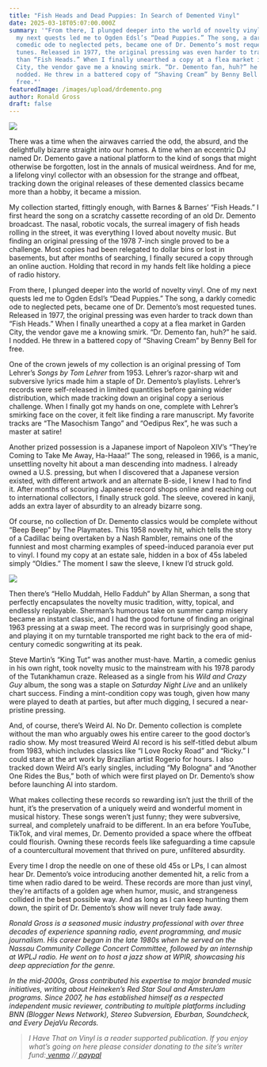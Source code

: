 ```yaml
---
title: "Fish Heads and Dead Puppies: In Search of Demented Vinyl"
date: 2025-03-18T05:07:00.000Z
summary: '"From there, I plunged deeper into the world of novelty vinyl. One of
  my next quests led me to Ogden Edsl’s “Dead Puppies.” The song, a darkly
  comedic ode to neglected pets, became one of Dr. Demento’s most requested
  tunes. Released in 1977, the original pressing was even harder to track down
  than “Fish Heads.” When I finally unearthed a copy at a flea market in Garden
  City, the vendor gave me a knowing smirk. “Dr. Demento fan, huh?” he said. I
  nodded. He threw in a battered copy of “Shaving Cream” by Benny Bell for
  free."'
featuredImage: /images/upload/drdemento.png
author: Ronald Gross
draft: false
---
```

![](/images/upload/drdemento.png)

There was a time when the airwaves carried the odd, the absurd, and the delightfully bizarre straight into our homes. A time when an eccentric DJ named Dr. Demento gave a national platform to the kind of songs that might otherwise be forgotten, lost in the annals of musical weirdness. And for me, a lifelong vinyl collector with an obsession for the strange and offbeat, tracking down the original releases of these demented classics became more than a hobby, it became a mission.

My collection started, fittingly enough, with Barnes & Barnes’ “Fish Heads.” I first heard the song on a scratchy cassette recording of an old Dr. Demento broadcast. The nasal, robotic vocals, the surreal imagery of fish heads rolling in the street, it was everything I loved about novelty music. But finding an original pressing of the 1978 7-inch single proved to be a challenge. Most copies had been relegated to dollar bins or lost in basements, but after months of searching, I finally secured a copy through an online auction. Holding that record in my hands felt like holding a piece of radio history.

From there, I plunged deeper into the world of novelty vinyl. One of my next quests led me to Ogden Edsl’s “Dead Puppies.” The song, a darkly comedic ode to neglected pets, became one of Dr. Demento’s most requested tunes. Released in 1977, the original pressing was even harder to track down than “Fish Heads.” When I finally unearthed a copy at a flea market in Garden City, the vendor gave me a knowing smirk. “Dr. Demento fan, huh?” he said. I nodded. He threw in a battered copy of “Shaving Cream” by Benny Bell for free.

One of the crown jewels of my collection is an original pressing of Tom Lehrer’s *Songs by Tom Lehrer* from 1953. Lehrer’s razor-sharp wit and subversive lyrics made him a staple of Dr. Demento’s playlists. Lehrer’s records were self-released in limited quantities before gaining wider distribution, which made tracking down an original copy a serious challenge. When I finally got my hands on one, complete with Lehrer’s smirking face on the cover, it felt like finding a rare manuscript. My favorite tracks are “The Masochism Tango” and “Oedipus Rex”, he was such a master at satire!

Another prized possession is a Japanese import of Napoleon XIV’s “They’re Coming to Take Me Away, Ha-Haaa!” The song, released in 1966, is a manic, unsettling novelty hit about a man descending into madness. I already owned a U.S. pressing, but when I discovered that a Japanese version existed, with different artwork and an alternate B-side, I knew I had to find it. After months of scouring Japanese record shops online and reaching out to international collectors, I finally struck gold. The sleeve, covered in kanji, adds an extra layer of absurdity to an already bizarre song.

Of course, no collection of Dr. Demento classics would be complete without “Beep Beep” by The Playmates. This 1958 novelty hit, which tells the story of a Cadillac being overtaken by a Nash Rambler, remains one of the funniest and most charming examples of speed-induced paranoia ever put to vinyl. I found my copy at an estate sale, hidden in a box of 45s labeled simply “Oldies.” The moment I saw the sleeve, I knew I’d struck gold.

![](/images/upload/weirdal.png)

Then there’s “Hello Muddah, Hello Fadduh” by Allan Sherman, a song that perfectly encapsulates the novelty music tradition, witty, topical, and endlessly replayable. Sherman’s humorous take on summer camp misery became an instant classic, and I had the good fortune of finding an original 1963 pressing at a swap meet. The record was in surprisingly good shape, and playing it on my turntable transported me right back to the era of mid-century comedic songwriting at its peak.

Steve Martin’s “King Tut” was another must-have. Martin, a comedic genius in his own right, took novelty music to the mainstream with his 1978 parody of the Tutankhamun craze. Released as a single from his *Wild and Crazy Guy* album, the song was a staple on *Saturday Night Live* and an unlikely chart success. Finding a mint-condition copy was tough, given how many were played to death at parties, but after much digging, I secured a near-pristine pressing.

And, of course, there’s Weird Al. No Dr. Demento collection is complete without the man who arguably owes his entire career to the good doctor’s radio show. My most treasured Weird Al record is his self-titled debut album from 1983, which includes classics like “I Love Rocky Road” and “Ricky.” I could stare at the art work by Brazilian artist Rogerio for hours. I also tracked down Weird Al’s early singles, including “My Bologna” and “Another One Rides the Bus,” both of which were first played on Dr. Demento’s show before launching Al into stardom.

What makes collecting these records so rewarding isn’t just the thrill of the hunt, it’s the preservation of a uniquely weird and wonderful moment in musical history. These songs weren’t just funny; they were subversive, surreal, and completely unafraid to be different. In an era before YouTube, TikTok, and viral memes, Dr. Demento provided a space where the offbeat could flourish. Owning these records feels like safeguarding a time capsule of a countercultural movement that thrived on pure, unfiltered absurdity.

Every time I drop the needle on one of these old 45s or LPs, I can almost hear Dr. Demento’s voice introducing another demented hit, a relic from a time when radio dared to be weird. These records are more than just vinyl, they’re artifacts of a golden age when humor, music, and strangeness collided in the best possible way. And as long as I can keep hunting them down, the spirit of Dr. Demento’s show will never truly fade away.

*Ronald Gross is a seasoned music industry professional with over three decades of experience spanning radio, event programming, and music journalism. His career began in the late 1980s when he served on the Nassau Community College Concert Committee, followed by an internship at WPLJ radio. He went on to host a jazz show at WPIR, showcasing his deep appreciation for the genre.*

*In the mid-2000s, Gross contributed his expertise to major branded music initiatives, writing about Heineken’s Red Star Soul and AmsterJam programs. Since 2007, he has established himself as a respected independent music reviewer, contributing to multiple platforms including BNN (Blogger News Network), Stereo Subversion, Eburban, Soundcheck, and Every DejaVu Records.*

> *I Have That on Vinyl is a reader supported publication. If you enjoy what’s going on here please consider donating to the site’s writer fund:[ venmo](https://account.venmo.com/u/Michele-Catalano2659) //[ paypal](https://www.paypal.com/paypalme/goingitaloneny?country.x=US&locale.x=en_US)*
